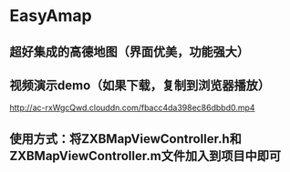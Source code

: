 # EasyAmap
## 超好集成的高德地图（界面优美，功能强大）
## 视频演示demo（如果下载，复制到浏览器播放）
http://ac-rxWgcQwd.clouddn.com/fbacc4da398ec86dbbd0.mp4
## 使用方式：将ZXBMapViewController.h和ZXBMapViewController.m文件加入到项目中即可
